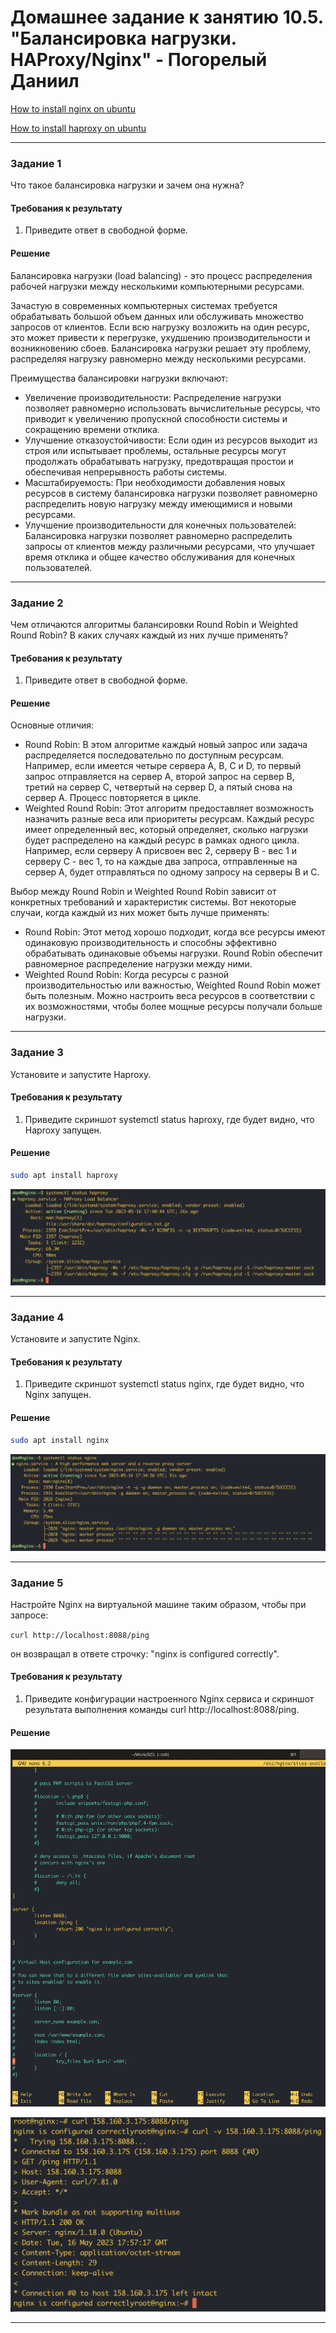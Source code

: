 # Домашнее задание к занятию 10.5. "Балансировка нагрузки. HAProxy/Nginx" - Погорелый Даниил

[How to install nginx on ubuntu](https://www.digitalocean.com/community/tutorials/how-to-install-nginx-on-ubuntu-22-04)

[How to install haproxy on ubuntu](https://linuxhint.com/install-configure-haproxy-ubuntu-22-04/)

---

### Задание 1
Что такое балансировка нагрузки и зачем она нужна?

#### Требования к результату
1. Приведите ответ в свободной форме.

#### Решение

Балансировка нагрузки (load balancing) - это процесс распределения рабочей нагрузки между несколькими компьютерными ресурсами.

Зачастую в современных компьютерных системах требуется обрабатывать большой объем данных или обслуживать множество запросов от клиентов.
Если всю нагрузку возложить на один ресурс, это может привести к перегрузке, ухудшению производительности и возникновению сбоев.
Балансировка нагрузки решает эту проблему, распределяя нагрузку равномерно между несколькими ресурсами.

Преимущества балансировки нагрузки включают:
- Увеличение производительности: Распределение нагрузки позволяет равномерно использовать вычислительные ресурсы, что приводит к увеличению пропускной способности системы и сокращению времени отклика.
- Улучшение отказоустойчивости: Если один из ресурсов выходит из строя или испытывает проблемы, остальные ресурсы могут продолжать обрабатывать нагрузку, предотвращая простои и обеспечивая непрерывность работы системы.
- Масштабируемость: При необходимости добавления новых ресурсов в систему балансировка нагрузки позволяет равномерно распределить новую нагрузку между имеющимися и новыми ресурсами.
- Улучшение производительности для конечных пользователей: Балансировка нагрузки позволяет равномерно распределить запросы от клиентов между различными ресурсами, что улучшает время отклика и общее качество обслуживания для конечных пользователей.

---

### Задание 2
Чем отличаются алгоритмы балансировки Round Robin и Weighted Round Robin? В каких случаях каждый из них лучше применять?

#### Требования к результату
1. Приведите ответ в свободной форме.

#### Решение

Основные отличия:
- Round Robin: В этом алгоритме каждый новый запрос или задача распределяется последовательно по доступным ресурсам. Например, если имеется четыре сервера A, B, C и D, то первый запрос отправляется на сервер A, второй запрос на сервер B, третий на сервер C, четвертый на сервер D, а пятый снова на сервер A. Процесс повторяется в цикле.
- Weighted Round Robin: Этот алгоритм предоставляет возможность назначить разные веса или приоритеты ресурсам. Каждый ресурс имеет определенный вес, который определяет, сколько нагрузки будет распределено на каждый ресурс в рамках одного цикла. Например, если серверу A присвоен вес 2, серверу B - вес 1 и серверу C - вес 1, то на каждые два запроса, отправленные на сервер A, будет отправляться по одному запросу на серверы B и C.

Выбор между Round Robin и Weighted Round Robin зависит от конкретных требований и характеристик системы. Вот некоторые случаи, когда каждый из них может быть лучше применять:
- Round Robin: Этот метод хорошо подходит, когда все ресурсы имеют одинаковую производительность и способны эффективно обрабатывать одинаковые объемы нагрузки. Round Robin обеспечит равномерное распределение нагрузки между ними.
- Weighted Round Robin: Когда ресурсы с разной производительностью или важностью, Weighted Round Robin может быть полезным. Можно настроить веса ресурсов в соответствии с их возможностями, чтобы более мощные ресурсы получали больше нагрузки.

---

### Задание 3
Установите и запустите Haproxy.

#### Требования к результату
1. Приведите скриншот systemctl status haproxy, где будет видно, что Haproxy запущен.

#### Решение

```bash
sudo apt install haproxy
```

![systemctl status haproxy](https://github.com/DanPogorelyi/devops/blob/main/04-monitoring_resilient/10-nginx_haproxy/images/systemctl_status_haproxy.png)

---

### Задание 4
Установите и запустите Nginx.

#### Требования к результату
1. Приведите скриншот systemctl status nginx, где будет видно, что Nginx запущен.

#### Решение

```bash
sudo apt install nginx
```

![systemctl status nginx](https://github.com/DanPogorelyi/devops/blob/main/04-monitoring_resilient/10-nginx_haproxy/images/systemctl_status_nginx.png)

---

### Задание 5
Настройте Nginx на виртуальной машине таким образом, чтобы при запросе:

`curl http://localhost:8088/ping`

он возвращал в ответе строчку: "nginx is configured correctly".

#### Требования к результату
1. Приведите конфигурации настроенного Nginx сервиса и скриншот результата выполнения команды curl http://localhost:8088/ping.

#### Решение

![nginx conf](https://github.com/DanPogorelyi/devops/blob/main/04-monitoring_resilient/10-nginx_haproxy/images/nginx_conf.png)

![curl](https://github.com/DanPogorelyi/devops/blob/main/04-monitoring_resilient/10-nginx_haproxy/images/curl_nginx.png)

---